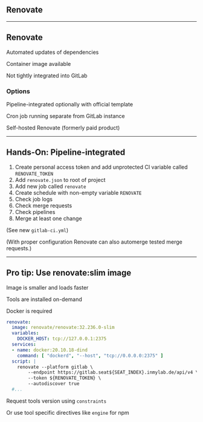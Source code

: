 <!-- .slide: id="gitlab_renovate" class="vertical-center" -->

<i class="fa-duotone fa-paint-roller fa-8x fa-duotone-colors" style="float: right; color: grey;"></i>

## Renovate

---

## Renovate

Automated updates of dependencies [](https://www.whitesourcesoftware.com/free-developer-tools/renovate/) [<i class="fa-brands fa-github"></i>](https://github.com/renovatebot/renovate) [<i class="fa-solid fa-book"></i>](https://docs.renovatebot.com/)

Container image available [](https://hub.docker.com/r/renovate/renovate)

Not tightly integrated into GitLab

### Options

Pipeline-integrated optionally with official template [](https://gitlab.com/renovate-bot/renovate-runner)

Cron job running separate from GitLab instance

Self-hosted Renovate (formerly paid product) [](https://www.whitesourcesoftware.com/free-developer-tools/renovate/on-premises/)

---

## Hands-On: Pipeline-integrated

1. Create personal access token and add unprotected CI variable called `RENOVATE_TOKEN`
1. Add `renovate.json` to root of project
1. Add new job called `renovate`
1. Create schedule with non-empty variable `RENOVATE`
1. Check job logs
1. Check merge requests
1. Check pipelines
1. Merge at least one change

(See new `gitlab-ci.yml`)

(With proper configuration Renovate can also automerge tested merge requests.)

---

## Pro tip: Use renovate:slim image

Image is smaller and loads faster

Tools are installed on-demand

Docker is required

```yaml
renovate:
  image: renovate/renovate:32.236.0-slim
  variables:
    DOCKER_HOST: tcp://127.0.0.1:2375
  services:
  - name: docker:20.10.18-dind
    command: [ "dockerd", "--host", "tcp://0.0.0.0:2375" ]
  script: |
    renovate --platform gitlab \
        --endpoint https://gitlab.seat${SEAT_INDEX}.inmylab.de/api/v4 \
        --token ${RENOVATE_TOKEN} \
        --autodiscover true
  #...
```

Request tools version using `constraints` [](https://docs.renovatebot.com/configuration-options/#constraints)

Or use tool specific directives like `engine` for npm [](https://docs.renovatebot.com/node/)
